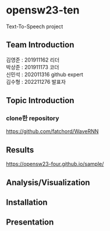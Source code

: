 # opensw23-ten
Text-To-Speech project
## Team Introduction
  김영준 : 201911162 리더  
  박상준 : 201911173 코더  
  신민석 : 202011316 github expert  
  김수형 : 202211276 발표자  
## Topic Introduction
### clone한 repository
https://github.com/fatchord/WaveRNN
## Results
https://opensw23-four.github.io/sample/
## Analysis/Visualization

## Installation

## Presentation
